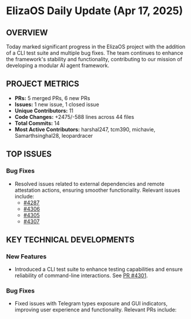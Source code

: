 # ElizaOS Daily Update (Apr 17, 2025)

## OVERVIEW 
Today marked significant progress in the ElizaOS project with the addition of a CLI test suite and multiple bug fixes. The team continues to enhance the framework's stability and functionality, contributing to our mission of developing a modular AI agent framework.

## PROJECT METRICS
- **PRs:** 5 merged PRs, 6 new PRs
- **Issues:** 1 new issue, 1 closed issue
- **Unique Contributors:** 11
- **Code Changes:** +2475/-588 lines across 44 files
- **Total Commits:** 14
- **Most Active Contributors:** harshal247, tcm390, michavie, Samarthsinghal28, leopardracer

## TOP ISSUES
### Bug Fixes
- Resolved issues related to external dependencies and remote attestation actions, ensuring smoother functionality. Relevant issues include:
  - [#4287](https://github.com/elizaos/eliza/issues/4287)
  - [#4306](https://github.com/elizaos/eliza/issues/4306)
  - [#4305](https://github.com/elizaos/eliza/issues/4305)
  - [#4307](https://github.com/elizaos/eliza/issues/4307)

## KEY TECHNICAL DEVELOPMENTS
### New Features
- Introduced a CLI test suite to enhance testing capabilities and ensure reliability of command-line interactions. See [PR #4301](https://github.com/elizaos/eliza/pull/4301).

### Bug Fixes
- Fixed issues with Telegram types exposure and GUI indicators, improving user experience and functionality. Relevant PRs include: